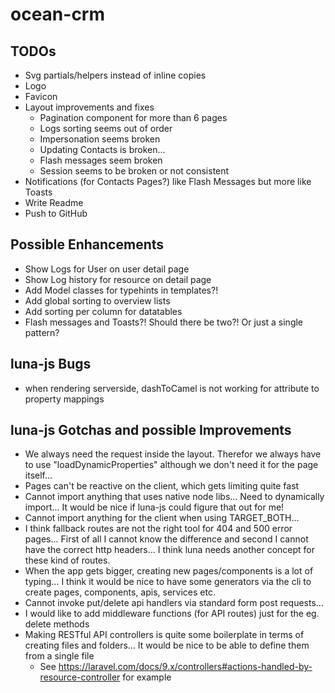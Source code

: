 # ocean-crm

## TODOs
* Svg partials/helpers instead of inline copies
* Logo
* Favicon
* Layout improvements and fixes
  * Pagination component for more than 6 pages
  * Logs sorting seems out of order
  * Impersonation seems broken
  * Updating Contacts is broken...
  * Flash messages seem broken
  * Session seems to be broken or not consistent
* Notifications (for Contacts Pages?) like Flash Messages but more like Toasts
* Write Readme
* Push to GitHub

## Possible Enhancements
* Show Logs for User on user detail page
* Show Log history for resource on detail page
* Add Model classes for typehints in templates?!
* Add global sorting to overview lists
* Add sorting per column for datatables
* Flash messages and Toasts?! Should there be two?! Or just a single pattern?

## luna-js Bugs
* when rendering serverside, dashToCamel is not working for attribute to property mappings 

## luna-js Gotchas and possible Improvements
* We always need the request inside the layout. Therefor we always have to use "loadDynamicProperties" although we don't need it for the page itself...
* Pages can't be reactive on the client, which gets limiting quite fast
* Cannot import anything that uses native node libs... Need to dynamically import... It would be nice if luna-js could figure that out for me!
* Cannot import anything for the client when using TARGET_BOTH...
* I think fallback routes are not the right tool for 404 and 500 error pages... First of all I cannot know the difference and second I cannot have the correct http headers... I think luna needs another concept for these kind of routes.
* When the app gets bigger, creating new pages/components is a lot of typing... I think it would be nice to have some generators via the cli to create pages, components, apis, services etc.
* Cannot invoke put/delete api handlers via standard form post requests...
* I would like to add middleware functions (for API routes) just for the eg. delete methods
* Making RESTful API controllers is quite some boilerplate in terms of creating files and folders... It would be nice to be able to define them from a single file
  * See https://laravel.com/docs/9.x/controllers#actions-handled-by-resource-controller for example
